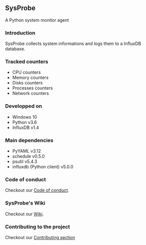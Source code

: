 ## SysProbe

A Python system monitor agent

### Introduction

SysProbe collects system informations and logs them to a InfluxDB database.

### Tracked counters

- CPU counters
- Memory counters
- Disks counters
- Processes counters
- Network counters

### Developped on

- Windows 10
- Python v3.6
- InfluxDB v1.4

### Main dependencies

- PyYAML v3.12
- schedule v0.5.0
- psutil v5.4.3
- influxdb (Python client) v5.0.0
    
### Code of conduct

Checkout our [Code of conduct](CODE_OF_CONDUCT.md).

### SysProbe's Wiki

Checkout our [Wiki](https://github.com/thierrydecker/sysprobe/wiki).

### Contributing to the project

Checkout our [Contributing section](CONTRIBUTING.md)